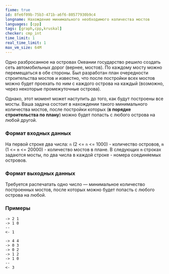 ```yaml
---
fixme: true
id: 8fe6f09b-75b3-471b-a6f6-80577930b9c4
longname: Нахождение минимального необходимого количества мостов
languages: [cpp]
tags: [graph,cpp,kruskal]
checker: cmp_int
time_limit: 1
real_time_limit: 1
max_vm_size: 64M
---
```



Одно разбросанное на островах Океании государство решило создать сеть автомобильных дорог (вернее, мостов).
По каждому мосту можно перемещаться в обе стороны. Был разработан план очередности строительства мостов и известно,
что после постройки всех мостов можно будет проехать по ним с каждого острова на каждый (возможно, через некоторые
промежуточные острова).

Однако, этот момент может наступить до того, как будут построены все мосты.
Ваша задача состоит в нахождении такого минимального количества мостов, после постройки которых (**в порядке
строительства по плану**) можно будет попасть с любого острова на любой другой.

### Формат входных данных

На первой строке два числа: `n` (2 <= `n` <= 1000) - количество островов, `m` (1 <= `m` <= 20000) - количество мостов в плане.
В следующих `m` строках задаются мосты, по два числа в каждой строке - номера соединяемых островов.

### Формат выходных данных

Требуется распечатать одно число — минимальное количество построенных мостов, после которых можно будет попасть с любого острова на любой.

### Примеры

```
-> 2 1
-> 1 0
--
<- 1
```

```
-> 4 4
-> 0 3
-> 0 2
-> 1 2
-> 1 0
--
<- 3
```
